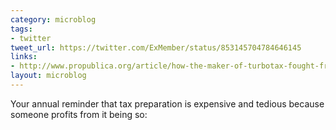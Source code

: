 ```yaml
---
category: microblog
tags:
- twitter
tweet_url: https://twitter.com/ExMember/status/853145704784646145
links:
- http://www.propublica.org/article/how-the-maker-of-turbotax-fought-free-simple-tax-filing
layout: microblog
---
```

Your annual reminder that tax preparation is expensive and tedious because someone profits from it being so:
